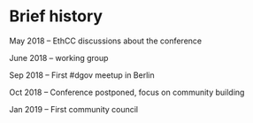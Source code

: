 # Brief history

May 2018 – EthCC discussions about the conference

June 2018 – working group

Sep 2018 – First \#dgov meetup in Berlin

Oct 2018 – Conference postponed, focus on community building

Jan 2019 – First community council


